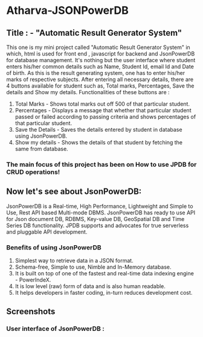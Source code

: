# Atharva-JSONPowerDB
## Title : - "Automatic Result Generator System"
This one is my mini project called "Automatic Result Generator System" in which, html is used for front end , javascript for backend and JsonPowerDB for database management.
It's nothing but the user interface where student enters his/her common details such as Name, Student Id, email Id and Date of birth. As this is the result generating system, one has to enter his/her marks of respective subjects. After entering all necessary details, there are 4 buttons available for student such as, Total marks, Percentages, Save the details and Show my details. 
Functionalities of these buttons are : 
1. Total Marks - Shows total marks out off 500 of that particular student.   
2. Percentages - Displays a message that whether that particular student passed or failed according to passing criteria and shows percentages of that particular student.
3. Save the Details - Saves the details entered by student in database using JsonPowerDB.
4. Show my details - Shows the details of that student by fetching the same from database.
### The main focus of this project has been on How to use JPDB for CRUD operations!

## Now let's see about JsonPowerDB:
JsonPowerDB is a Real-time, High Performance, Lightweight and Simple to Use, Rest API based Multi-mode DBMS. JsonPowerDB has ready to use API for Json document DB, RDBMS, Key-value DB, GeoSpatial DB and Time Series DB functionality. JPDB supports and advocates for true serverless and pluggable API development.
### Benefits of using JsonPowerDB
1. Simplest way to retrieve data in a JSON format.
2. Schema-free, Simple to use, Nimble and In-Memory database.
3. It is built on top of one of the fastest and real-time data indexing engine - PowerIndeX.
4. It is low level (raw) form of data and is also human readable.
5. It helps developers in faster coding, in-turn reduces development cost.

## Screenshots
### User interface of JsonPowerDB :

